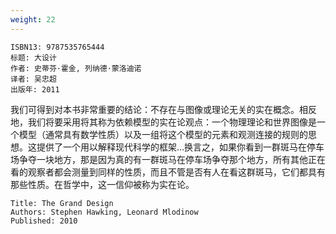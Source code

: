 ```yaml
---
weight: 22
---
```


```
ISBN13: 9787535765444
标题: 大设计
作者: 史蒂芬·霍金, 列纳德·蒙洛迪诺
译者: 吴忠超
出版年: 2011
```

我们可得到对本书非常重要的结论：不存在与图像或理论无关的实在概念。相反地，我们将要采用将其称为依赖模型的实在论观点：一个物理理论和世界图像是一个模型（通常具有数学性质）以及一组将这个模型的元素和观测连接的规则的思想。这提供了一个用以解释现代科学的框架…换言之，如果你看到一群斑马在停车场争夺一块地方，那是因为真的有一群斑马在停车场争夺那个地方，所有其他正在看的观察者都会测量到同样的性质，而且不管是否有人在看这群斑马，它们都具有那些性质。在哲学中，这一信仰被称为实在论。

```
Title: The Grand Design
Authors: Stephen Hawking, Leonard Mlodinow
Published: 2010
```
